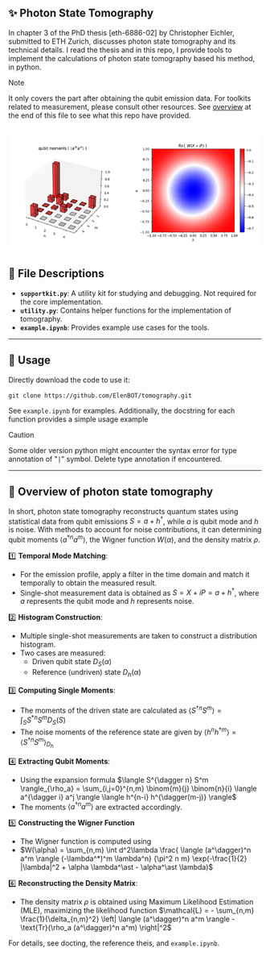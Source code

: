 ## ✨ Photon State Tomography
In chapter 3 of the PhD thesis [eth-6886-02] by Christopher Eichler, submitted to ETH Zurich, discusses photon state tomography and its technical details.
I read the thesis and in this repo, I provide tools to implement the calculations of photon state tomography based his method, in python.
> [!NOTE]  
> It only covers the part after obtaining the qubit emission data.
> For toolkits related to measurement, please consult other resources.
> See [overview](#📝-overview-of-photon-state-tomography) at the end of this file to see what this repo have provided.

![alt text](image.png)
---

## 📂 File Descriptions
- **`supportkit.py`**: A utility kit for studying and debugging. Not required for the core implementation.
- **`utility.py`**: Contains helper functions for the implementation of tomography.
- **`example.ipynb`**: Provides example use cases for the tools.

---

## 📜 Usage
Directly download the code to use it:
```
git clone https://github.com/ElenBOT/tomography.git
```

See `example.ipynb` for examples. Additionally, the docstring for each function provides a simple usage example
> [!CAUTION] 
> Some older version python might encounter the syntax error for type annotation of "`|`" symbol.
> Delete type annotation if encountered.
---

## 📝 Overview of photon state tomography

In short, photon state tomography reconstructs quantum states using statistical data from qubit emissions $S = a + h^\dagger$, while $a$ is qubit mode and $h$ is noise. 
With methods to account for noise contributions, it can determining qubit moments $\langle a^{\dagger n} a^m \rangle$, the Wigner function $W(\alpha)$, and the density matrix $\rho$.

1️⃣ **Temporal Mode Matching**:
   - For the emission profile, apply a filter in the time domain and match it temporally to obtain the measured result.
   - Single-shot measurement data is obtained as $S = X + iP = a + h^\dagger$, where $a$ represents the qubit mode and $h$ represents noise.

 2️⃣ **Histogram Construction**: 
   - Multiple single-shot measurements are taken to construct a distribution histogram.
   - Two cases are measured:
     - Driven qubit state $D_S(\alpha)$
     - Reference (undriven) state $D_h(\alpha)$

 3️⃣ **Computing Single Moments**: 
   - The moments of the driven state are calculated as
     $\langle S^{\dagger n} S^m \rangle = \int_S S^{*n} S^m D_S(S)$
   - The noise moments of the reference state are given by
     $\langle h^n h^{\dagger m} \rangle = \langle S^{\dagger n} S^m \rangle_{D_h}$

 4️⃣ **Extracting Qubit Moments**: 
   - Using the expansion formula
     $\langle S^{\dagger n} S^m \rangle_{\rho_a} =
     \sum_{i,j=0}^{n,m} \binom{m}{j} \binom{n}{i} 
     \langle a^{\dagger i} a^j \rangle
     \langle h^{n-i} h^{\dagger(m-j)} \rangle$
   - The moments $\langle a^{\dagger n} a^m \rangle$ are extracted accordingly.

 5️⃣ **Constructing the Wigner Function**
   - The Wigner function is computed using
   - $W(\alpha) = \sum_{n,m} \int d^2\lambda \frac{ \langle (a^\dagger)^n a^m \rangle (-\lambda^*)^m \lambda^n} {\pi^2 n m} \exp(-\frac{1}{2} |\lambda|^2 + \alpha \lambda^\ast - \alpha^\ast \lambda)$

 6️⃣ **Reconstructing the Density Matrix**:
   - The density matrix $\rho$ is obtained using Maximum Likelihood Estimation (MLE), maximizing the likelihood function
     $\mathcal{L} = - \sum_{n,m} \frac{1}{\delta_{n,m}^2} \left| \langle (a^\dagger)^n a^m \rangle - \text{Tr}(\rho_a (a^\dagger)^n a^m) \right|^2$
     
For details, see docting, the reference theis, and `example.ipynb`.
